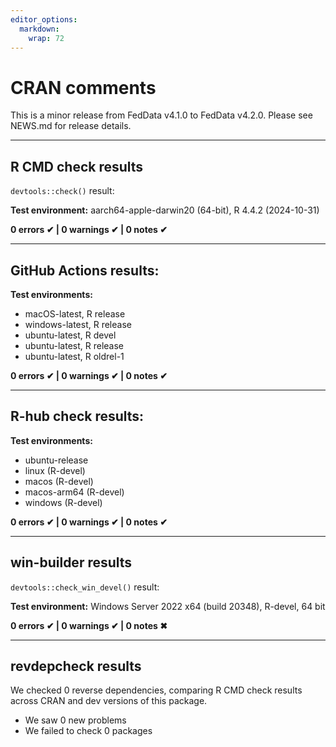 ```yaml
---
editor_options: 
  markdown: 
    wrap: 72
---
```


# CRAN comments

This is a minor release from FedData v4.1.0 to FedData v4.2.0. Please
see NEWS.md for release details.

------------------------------------------------------------------------

## R CMD check results

`devtools::check()` result:

**Test environment:** aarch64-apple-darwin20 (64-bit), R 4.4.2 (2024-10-31)

**0 errors ✔ \| 0 warnings ✔ \| 0 notes ✔**

------------------------------------------------------------------------

## GitHub Actions results:

**Test environments:**

-   macOS-latest, R release
-   windows-latest, R release
-   ubuntu-latest, R devel
-   ubuntu-latest, R release
-   ubuntu-latest, R oldrel-1

**0 errors ✔ \| 0 warnings ✔ \| 0 notes ✔**

------------------------------------------------------------------------

## R-hub check results:

**Test environments:**

-   ubuntu-release
-   linux (R-devel)
-   macos (R-devel)
-   macos-arm64 (R-devel)
-   windows (R-devel)

**0 errors ✔ \| 0 warnings ✔ \| 0 notes ✔**

------------------------------------------------------------------------

## win-builder results

`devtools::check_win_devel()` result:

**Test environment:** Windows Server 2022 x64 (build 20348), R-devel, 64 bit

**0 errors ✔ \| 0 warnings ✔ \| 0 notes ✖**

------------------------------------------------------------------------

## revdepcheck results

We checked 0 reverse dependencies, comparing R CMD check results 
across CRAN and dev versions of this package.

 * We saw 0 new problems
 * We failed to check 0 packages

